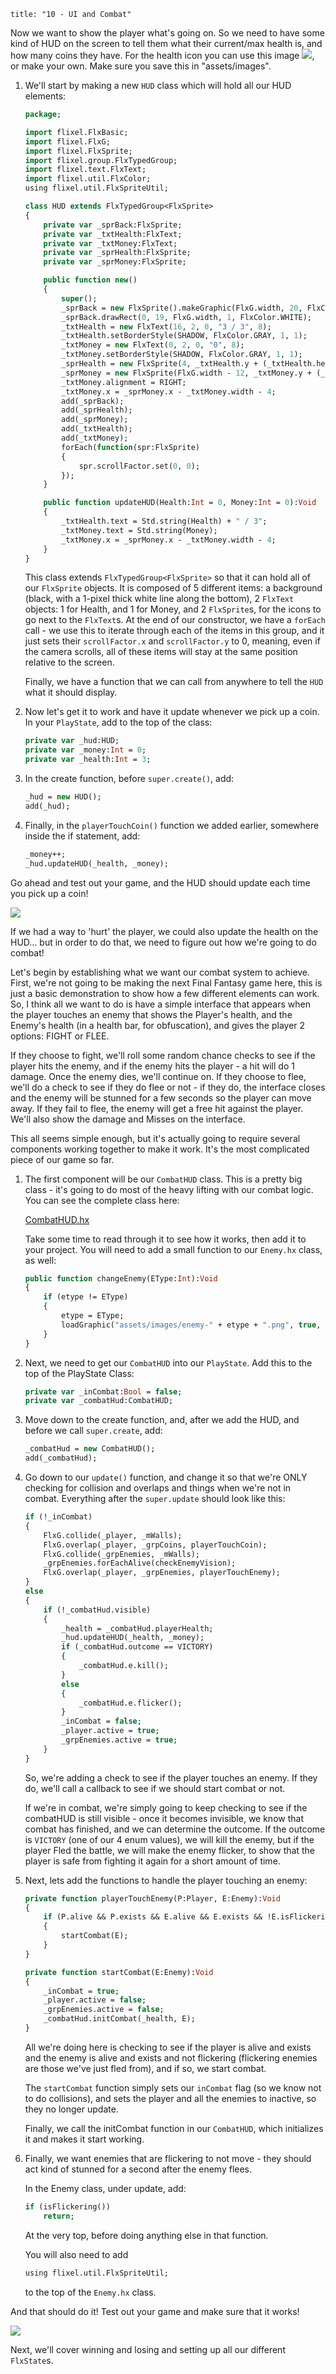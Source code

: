 ```
title: "10 - UI and Combat"
```

Now we want to show the player what's going on. So we need to have some kind of HUD on the screen to tell them what their current/max health is, and how many coins they have. For the health icon you can use this image ![](https://raw.githubusercontent.com/HaxeFlixel/flixel-demos/master/Tutorials/TurnBasedRPG/assets/images/health.png), or make your own. Make sure you save this in "assets/images".

1. We'll start by making a new `HUD` class which will hold all our HUD elements:

	```haxe
	package;

	import flixel.FlxBasic;
	import flixel.FlxG;
	import flixel.FlxSprite;
	import flixel.group.FlxTypedGroup;
	import flixel.text.FlxText;
	import flixel.util.FlxColor;
	using flixel.util.FlxSpriteUtil;

	class HUD extends FlxTypedGroup<FlxSprite>
	{
		private var _sprBack:FlxSprite;
		private var _txtHealth:FlxText;
		private var _txtMoney:FlxText;
		private var _sprHealth:FlxSprite;
		private var _sprMoney:FlxSprite;

		public function new()
		{
			super();
			_sprBack = new FlxSprite().makeGraphic(FlxG.width, 20, FlxColor.BLACK);
			_sprBack.drawRect(0, 19, FlxG.width, 1, FlxColor.WHITE);
			_txtHealth = new FlxText(16, 2, 0, "3 / 3", 8);
			_txtHealth.setBorderStyle(SHADOW, FlxColor.GRAY, 1, 1);
			_txtMoney = new FlxText(0, 2, 0, "0", 8);
			_txtMoney.setBorderStyle(SHADOW, FlxColor.GRAY, 1, 1);
			_sprHealth = new FlxSprite(4, _txtHealth.y + (_txtHealth.height/2)  - 4, AssetPaths.health__png);
			_sprMoney = new FlxSprite(FlxG.width - 12, _txtMoney.y + (_txtMoney.height/2)  - 4, AssetPaths.coin__png);
			_txtMoney.alignment = RIGHT;
			_txtMoney.x = _sprMoney.x - _txtMoney.width - 4;
			add(_sprBack);
			add(_sprHealth);
			add(_sprMoney);
			add(_txtHealth);
			add(_txtMoney);
			forEach(function(spr:FlxSprite)
			{
				spr.scrollFactor.set(0, 0);
			});
		}

		public function updateHUD(Health:Int = 0, Money:Int = 0):Void
		{
			_txtHealth.text = Std.string(Health) + " / 3";
			_txtMoney.text = Std.string(Money);
			_txtMoney.x = _sprMoney.x - _txtMoney.width - 4;
		}
	}
	```

	This class extends `FlxTypedGroup<FlxSprite>` so that it can hold all of our `FlxSprite` objects. It is composed of 5 different items: a background (black, with a 1-pixel thick white line along the bottom), 2 `FlxText` objects: 1 for Health, and 1 for Money, and 2 `FlxSprite`s, for the icons to go next to the `FlxText`s. At the end of our constructor, we have a `forEach` call - we use this to iterate through each of the items in this group, and it just sets their `scrollFactor.x` and `scrollFactor.y` to 0, meaning, even if the camera scrolls, all of these items will stay at the same position relative to the screen.

	Finally, we have a function that we can call from anywhere to tell the `HUD` what it should display.

2. Now let's get it to work and have it update whenever we pick up a coin. In your `PlayState`, add to the top of the class:

	```haxe
	private var _hud:HUD;
	private var _money:Int = 0;
	private var _health:Int = 3;
	```

3. In the create function, before `super.create()`, add:

	```haxe
	_hud = new HUD();
	add(_hud);
	```

4. Finally, in the `playerTouchCoin()` function we added earlier, somewhere inside the if statement, add:

	```haxe
	_money++;
	_hud.updateHUD(_health, _money);
	```

Go ahead and test out your game, and the HUD should update each time you pick up a coin!

![](../images/04_tutorials/0019.png)

If we had a way to 'hurt' the player, we could also update the health on the HUD… but in order to do that, we need to figure out how we're going to do combat!

Let's begin by establishing what we want our combat system to achieve. First, we're not going to be making the next Final Fantasy game here, this is just a basic demonstration to show how a few different elements can work. So, I think all we want to do is have a simple interface that appears when the player touches an enemy that shows the Player's health, and the Enemy's health (in a health bar, for obfuscation), and gives the player 2 options: FIGHT or FLEE.

If they choose to fight, we'll roll some random chance checks to see if the player hits the enemy, and if the enemy hits the player - a hit will do 1 damage. Once the enemy dies, we'll continue on. If they choose to flee, we'll do a check to see if they do flee or not - if they do, the interface closes and the enemy will be stunned for a few seconds so the player can move away. If they fail to flee, the enemy will get a free hit against the player. We'll also show the damage and Misses on the interface.

This all seems simple enough, but it's actually going to require several components working together to make it work. It's the most complicated piece of our game so far.

1. The first component will be our `CombatHUD` class. This is a pretty big class - it's going to do most of the heavy lifting with our combat logic. You can see the complete class here:

	[CombatHUD.hx](https://github.com/HaxeFlixel/flixel-demos/blob/master/Tutorials/TurnBasedRPG/source/CombatHUD.hx)

	Take some time to read through it to see how it works, then add it to your project. You will need to add a small function to our `Enemy.hx` class, as well:

	```haxe
	public function changeEnemy(EType:Int):Void
	{
	    if (etype != EType)
	    {
	        etype = EType;
	        loadGraphic("assets/images/enemy-" + etype + ".png", true, 16, 16);
	    }
	}
	```

2. Next, we need to get our `CombatHUD` into our `PlayState`. Add this to the top of the PlayState Class:

	```haxe
	private var _inCombat:Bool = false;
	private var _combatHud:CombatHUD;
	```

3. Move down to the create function, and, after we add the HUD, and before we call `super.create`, add:

	```haxe
	_combatHud = new CombatHUD();
	add(_combatHud);
	```

4. Go down to our `update()` function, and change it so that we're ONLY checking for collision and overlaps and things when we're not in combat. Everything after the `super.update` should look like this:

	```haxe
	if (!_inCombat)
	{
		FlxG.collide(_player, _mWalls);
		FlxG.overlap(_player, _grpCoins, playerTouchCoin);
		FlxG.collide(_grpEnemies, _mWalls);
		_grpEnemies.forEachAlive(checkEnemyVision);
		FlxG.overlap(_player, _grpEnemies, playerTouchEnemy);
	}
	else
	{
		if (!_combatHud.visible)
		{
			_health = _combatHud.playerHealth;
			_hud.updateHUD(_health, _money);
			if (_combatHud.outcome == VICTORY)
			{
				_combatHud.e.kill();
			}
			else
			{
				_combatHud.e.flicker();
			}
			_inCombat = false;
			_player.active = true;
			_grpEnemies.active = true;
		}
	}
	```

	So, we're adding a check to see if the player touches an enemy. If they do, we'll call a callback to see if we should start combat or not.

	If we're in combat, we're simply going to keep checking to see if the combatHUD is still visible - once it becomes invisible, we know that combat has finished, and we can determine the outcome. If the outcome is `VICTORY` (one of our 4 enum values), we will kill the enemy, but if the player Fled the battle, we will make the enemy flicker, to show that the player is safe from fighting it again for a short amount of time.

5. Next, lets add the functions to handle the player touching an enemy:

	```haxe
	private function playerTouchEnemy(P:Player, E:Enemy):Void
	{
		if (P.alive && P.exists && E.alive && E.exists && !E.isFlickering())
		{
			startCombat(E);
		}
	}

	private function startCombat(E:Enemy):Void
	{
		_inCombat = true;
		_player.active = false;
		_grpEnemies.active = false;
		_combatHud.initCombat(_health, E);
	}
	```

	All we're doing here is checking to see if the player is alive and exists and the enemy is alive and exists and not flickering (flickering enemies are those we've just fled from), and if so, we start combat.

	The `startCombat` function simply sets our `inCombat` flag (so we know not to do collisions), and sets the player and all the enemies to inactive, so they no longer update.

	Finally, we call the initCombat function in our `CombatHUD`, which initializes it and makes it start working.

6. Finally, we want enemies that are flickering to not move - they should act kind of stunned for a second after the enemy flees.

	In the Enemy class, under update, add:

	```haxe
	if (isFlickering())
		return;
	```

	At the very top, before doing anything else in that function.

    You will also need to add

	```haxe
	using flixel.util.FlxSpriteUtil;
	```

	to the top of the `Enemy.hx` class.

And that should do it! Test out your game and make sure that it works!

![](../images/04_tutorials/0020.png)

Next, we'll cover winning and losing and setting up all our different `FlxState`s.

